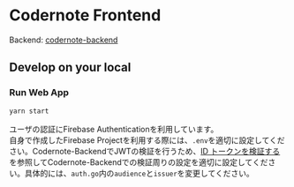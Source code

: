 # Codernote Frontend

Backend: [codernote-backend](https://github.com/tsushiy/codernote-backend)

## Develop on your local

### Run Web App

```sh
yarn start
```

ユーザの認証にFirebase Authenticationを利用しています。  
自身で作成したFirebase Projectを利用する際には、`.env`を適切に設定してください。Codernote-BackendでJWTの検証を行うため、[ID トークンを検証する](https://firebase.google.com/docs/auth/admin/verify-id-tokens?hl=ja)を参照してCodernote-Backendでの検証周りの設定を適切に設定してください。具体的には、`auth.go`内の`audience`と`issuer`を変更してください。
